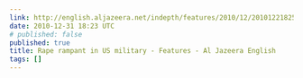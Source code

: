 ```yaml
---
link: http://english.aljazeera.net/indepth/features/2010/12/2010122182546344551.html
date: 2010-12-31 18:23 UTC
# published: false
published: true
title: Rape rampant in US military - Features - Al Jazeera English
tags: []
---
```




